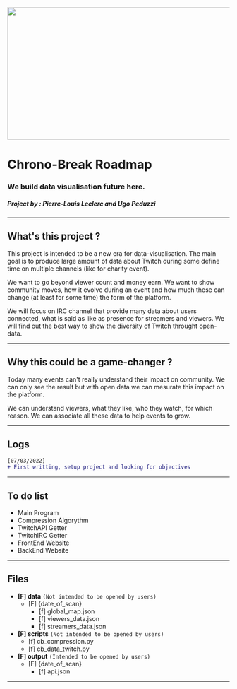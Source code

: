 <img src="../design/banner.png" width="600" height="300">

# Chrono-Break Roadmap
### We build data visualisation future here.
##### Project by : Pierre-Louis Leclerc and Ugo Peduzzi

***

## What's this project ?

This project is intended to be a new era for data-visualisation.
The main goal is to produce large amount of data about Twitch during some define time on multiple channels (like for charity event).

We want to go beyond viewer count and money earn. We want to show community moves, how it evolve during an event and how much these can change (at least for some time) the form of the platform.

We will focus on IRC channel that provide many data about users connected, what is said as like as presence for streamers and viewers. We will find out the best way to show the diversity of Twitch throught open-data.

***

## Why this could be a game-changer ?

Today many events can't really understand their impact on community. We can only see the result but with open data we can mesurate this impact on the platform.

We can understand viewers, what they like, who they watch, for which reason. We can associate all these data to help events to grow.

***

## Logs

```diff
[07/03/2022]
+ First writting, setup project and looking for objectives
```

***

## To do list

- Main Program
- Compression Algorythm
- TwitchAPI Getter
- TwitchIRC Getter
- FrontEnd Website
- BackEnd Website

***

## Files

- **[F] data** `(Not intended to be opened by users)`
    - [F] {date_of_scan}
        - [f] global_map.json
        - [f] viewers_data.json
        - [f] streamers_data.json
- **[F] scripts** `(Not intended to be opened by users)`
    - [f] cb_compression.py
    - [f] cb_data_twitch.py
- **[F] output** `(Intended to be opened by users)`
    - [F] {date_of_scan}
        - [f] api.json

***
